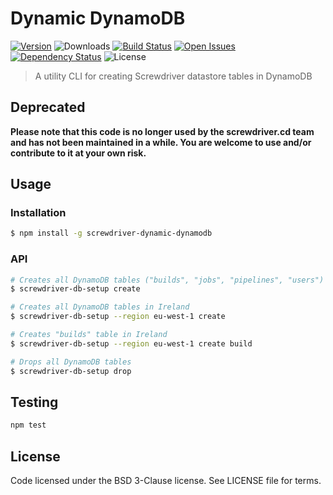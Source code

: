 # Dynamic DynamoDB
[![Version][npm-image]][npm-url] ![Downloads][downloads-image] [![Build Status][status-image]][status-url] [![Open Issues][issues-image]][issues-url] [![Dependency Status][daviddm-image]][daviddm-url] ![License][license-image]

> A utility CLI for creating Screwdriver datastore tables in DynamoDB

## Deprecated

**Please note that this code is no longer used by the screwdriver.cd team and has not been maintained in a while. You are welcome to use and/or contribute to it at your own risk.**

## Usage

### Installation

```bash
$ npm install -g screwdriver-dynamic-dynamodb
```

### API

```bash
# Creates all DynamoDB tables ("builds", "jobs", "pipelines", "users")
$ screwdriver-db-setup create

# Creates all DynamoDB tables in Ireland
$ screwdriver-db-setup --region eu-west-1 create

# Creates "builds" table in Ireland
$ screwdriver-db-setup --region eu-west-1 create build

# Drops all DynamoDB tables
$ screwdriver-db-setup drop
```

## Testing

```bash
npm test
```

## License

Code licensed under the BSD 3-Clause license. See LICENSE file for terms.

[npm-image]: https://img.shields.io/npm/v/screwdriver-dynamic-dynamodb.svg
[npm-url]: https://npmjs.org/package/screwdriver-dynamic-dynamodb
[downloads-image]: https://img.shields.io/npm/dt/screwdriver-dynamic-dynamodb.svg
[license-image]: https://img.shields.io/npm/l/screwdriver-dynamic-dynamodb.svg
[issues-image]: https://img.shields.io/github/issues/screwdriver-cd/dynamic-dynamodb.svg
[issues-url]: https://github.com/screwdriver-cd/dynamic-dynamodb/issues
[status-image]: https://cd.screwdriver.cd/pipelines/63d0c3449474b5627c31865bca2d5de53fbea964/badge
[status-url]: https://cd.screwdriver.cd/pipelines/63d0c3449474b5627c31865bca2d5de53fbea964
[daviddm-image]: https://david-dm.org/screwdriver-cd/dynamic-dynamodb.svg?theme=shields.io
[daviddm-url]: https://david-dm.org/screwdriver-cd/dynamic-dynamodb
